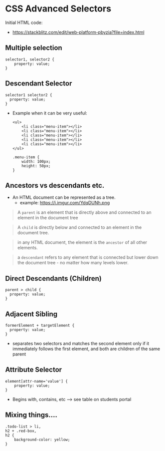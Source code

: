 

# CSS Advanced Selectors



<!--

methodology: self-guided, just mention a few things

-->


Initial HTML code:
- https://stackblitz.com/edit/web-platform-pbyzia?file=index.html



## Multiple selection



```
selector1, selector2 {
    property: value;
}
```



## Descendant Selector

```
selector1 selector2 {
  property: value;
}

```


- Example when it can be very useful:

    ```
    <ul>
        <li class="menu-item"></li>
        <li class="menu-item"></li>
        <li class="menu-item"></li>
        <li class="menu-item"></li>
        <li class="menu-item"></li>
    </ul>
    ```

    ```
    .menu-item {
        width: 100px;
        height: 50px;
    }
    ```


## Ancestors vs descendants etc.


- An HTML document can be represented as a tree.
  - example: https://i.imgur.com/YdqDUNh.png



> A `parent` is an element that is directly above and connected to an element in the document tree

> A `child` is directly below and connected to an element in the document tree.


> in any HTML document, the <body> element is the `ancestor` of all other elements. 

> a `descendant` refers to any element that is connected but lower down the document tree - no matter how many levels lower.


## Direct Descendants (Children)



```
parent > child {
  property: value;
}
```



## Adjacent Sibling

```
formerElement + targetElement {
  property: value;
}
```

- separates two selectors and matches the second element only if it immediately follows the first element, and both are children of the same parent 


## Attribute Selector


```
element[attr-name='value'] {
    property: value;
}
```



- Begins with, contains, etc --> see table on students portal



## Mixing things....

```
.todo-list > li,
h2 + .red-box,
h2 {
    background-color: yellow;
}
```


